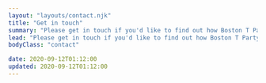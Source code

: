 ```yaml
---
layout: "layouts/contact.njk"
title: "Get in touch"
summary: "Please get in touch if you'd like to find out how Boston T Party could help you."
lead: "Please get in touch if you'd like to find out how Boston T Party could help you. Just complete the form below."
bodyClass: "contact"

date: 2020-09-12T01:12:00
updated: 2020-09-12T01:12:00
---
```

